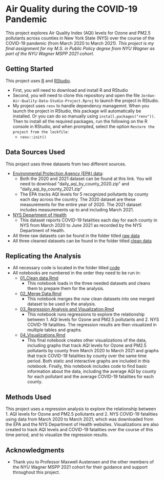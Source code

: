 # Air Quality during the COVID-19 Pandemic 
This project explores Air Quality Index (AQI) levels for Ozone and PM2.5 pollutants across counties in New York State (NYS) over the course of the COVID-19 pandemic (from March 2020 to March 2021). 
*This project is my final assignment for my M.S. in Public Policy degree from NYU Wagner as part of the NYU Wagner MSPP 2021 cohort.* 
## Getting Started
This project uses [R](https://cran.rstudio.com/) and [RStudio](https://www.rstudio.com/products/rstudio/download/). 
* First, you will need to download and install R and RStudio
* Second, you will need to clone this repository and open the file ```Jordan-Air-Quality-Data-Studio-Project.Rproj``` to launch the project in RStudio. 
* My project uses ```renv``` to handle dependency managemnt. When you launch the project in RStudio, this package will automatically be installed. Or you can do so manually using ```install.packages("renv"))```. Then to install all the required packages, run the following on the R console in RStudio, and when prompted, select the option ```Restore the project from the lockfile```:
  * ```renv::init()```
## Data Sources Used
This project uses three datasets from two different sources. 
* [Environmental Protection Agency (EPA) data](https://aqs.epa.gov/aqsweb/airdata/download_files.html#AQI): 
  * Both the 2020 and 2021 dataset can be found at this link. You will need to download "daily_aqi_by_county_2020.zip" and "daily_aqi_by_county_2021.zip"
  * The EPA tracks AQI levels for 5 recognized pollutants by county each day across the country. The 2020 dataset are these measurements for the entire year of 2020. The 2021 dataset includes measurements up to and including March 2021.  
* [NYS Department of Health](https://health.data.ny.gov/Health/New-York-State-Statewide-COVID-19-Fatalities-by-Co/xymy-pny5) 
  * This dataset reports COVID-19 fatalities each day for each county in NYS from March 2020 to June 2021 as recorded by the NYS Department of Health. 
* All three raw datasets can be found in the folder titled [raw data](https://github.com/mspp-data-studio-2021/Jordan-Air-Quality-Data-Studio-Project/tree/main/raw%20data) 
* All three cleaned datasets can be found in the folder titled [clean data](https://github.com/mspp-data-studio-2021/Jordan-Air-Quality-Data-Studio-Project/tree/main/clean%20data) 
## Replicating the Analysis
* All necessary code is located in the folder titled [code](https://github.com/mspp-data-studio-2021/Jordan-Air-Quality-Data-Studio-Project/tree/main/code) 
* All notebooks are numbered in the order they need to be run in: 
  * [01_Clean data.Rmd](https://github.com/mspp-data-studio-2021/Jordan-Air-Quality-Data-Studio-Project/blob/main/code/01_Clean%20data.Rmd) 
    * This notebook loads in the three needed datasets and cleans them to prepare them for the analysis. 
  * [02_Merge Data.Rmd](https://github.com/mspp-data-studio-2021/Jordan-Air-Quality-Data-Studio-Project/blob/main/code/02_Merge%20Data.Rmd) 
    * This notebook merges the now clean datasets into one merged dataset to be used in the analysis. 
  * [03_Regression Analysis and Visualization.Rmd](https://github.com/mspp-data-studio-2021/Jordan-Air-Quality-Data-Studio-Project/blob/main/code/03_Regression%20Analysis%20and%20Visualization.Rmd) 
    * This notebook runs regressions to explore the relationship between 1. AQI levels for Ozone and PM2.5 pollutants and 2. NYS COVID-19 fatalities. The regression results are then visualized in multiple tables and graphs. 
  * [04_Visualizations.Rmd](https://github.com/mspp-data-studio-2021/Jordan-Air-Quality-Data-Studio-Project/blob/main/code/04_Visualizations.Rmd) 
    * This final notebook creates other visualizations of the data, including graphs that track AQI levels for Ozone and PM2.5 pollutants by county from March 2020 to March 2021 and graphs that track COVID-19 fatalities by county over the same time period. Both static and interactive graphs are included in this notebook. Finally, this notebook includes code to find basic information about the data, including the average AQI by county for each pollutant and the average COVID-19 fatalities for each county. 
## Methods Used 
This project uses a regression analysis to explore the relationship between 1. AQI levels for Ozone and PM2.5 pollutants and 2. NYS COVID-19 fatalities using data from March 2020 to March 2021, which was downloaded from the EPA and the NYS Department of Health websites. Visualizations are also created to track AQI levels and COVID-19 fatalities over the course of this time period, and to visualize the regression results. 
## Acknowledgments 
* Thank you to Professor Maxwell Austensen and the other members of the NYU Wagner MSPP 2021 cohort for their guidance and support throughout this project. 
